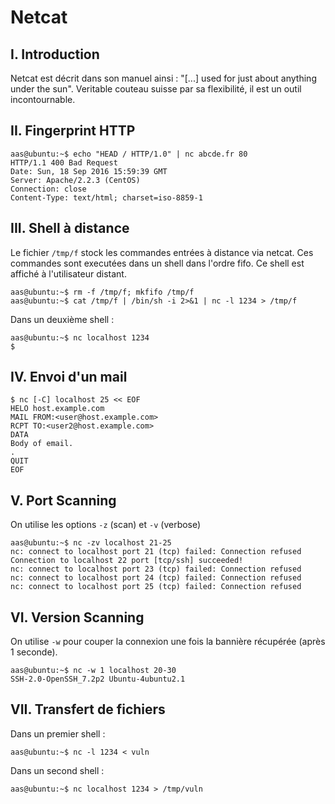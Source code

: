 # Netcat

## I. Introduction
Netcat est décrit dans son manuel ainsi : "[...] used for just about anything under the sun". Veritable couteau suisse par sa flexibilité, il est un outil incontournable.

## II. Fingerprint HTTP
```{r, engine='bash'}
aas@ubuntu:~$ echo "HEAD / HTTP/1.0" | nc abcde.fr 80
HTTP/1.1 400 Bad Request
Date: Sun, 18 Sep 2016 15:59:39 GMT
Server: Apache/2.2.3 (CentOS)
Connection: close
Content-Type: text/html; charset=iso-8859-1
```

## III. Shell à distance
Le fichier `/tmp/f` stock les commandes entrées à distance via netcat. Ces commandes sont executées dans un shell dans l'ordre fifo. Ce shell est affiché à l'utilisateur distant.
```{r, engine='bash'}
aas@ubuntu:~$ rm -f /tmp/f; mkfifo /tmp/f
aas@ubuntu:~$ cat /tmp/f | /bin/sh -i 2>&1 | nc -l 1234 > /tmp/f

```
Dans un deuxième shell :
```{r, engine='bash'}
aas@ubuntu:~$ nc localhost 1234
$ 
```

## IV. Envoi d'un mail
```{r, engine='bash'}
$ nc [-C] localhost 25 << EOF
HELO host.example.com
MAIL FROM:<user@host.example.com>
RCPT TO:<user2@host.example.com>
DATA
Body of email.
.
QUIT
EOF
```

## V. Port Scanning
On utilise les options `-z` (scan) et `-v` (verbose)
```{r, engine='bash'}
aas@ubuntu:~$ nc -zv localhost 21-25
nc: connect to localhost port 21 (tcp) failed: Connection refused
Connection to localhost 22 port [tcp/ssh] succeeded!
nc: connect to localhost port 23 (tcp) failed: Connection refused
nc: connect to localhost port 24 (tcp) failed: Connection refused
nc: connect to localhost port 25 (tcp) failed: Connection refused
```

## VI. Version Scanning
On utilise `-w` pour couper la connexion une fois la bannière récupérée (après 1 seconde).
```{r, engine='bash'}
aas@ubuntu:~$ nc -w 1 localhost 20-30
SSH-2.0-OpenSSH_7.2p2 Ubuntu-4ubuntu2.1
```

## VII. Transfert de fichiers
Dans un premier shell :
```{r, engine='bash'}
aas@ubuntu:~$ nc -l 1234 < vuln
```
Dans un second shell :
```{r, engine='bash'}
aas@ubuntu:~$ nc localhost 1234 > /tmp/vuln
```
